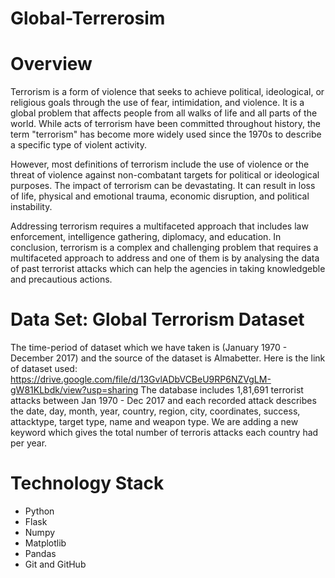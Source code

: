 # Global-Terrerosim
# Overview
Terrorism is a form of violence that seeks to achieve political, ideological, or religious goals through the use of fear, intimidation, and violence. It is a global problem that affects people from all walks of life and all parts of the world. While acts of terrorism have been committed throughout history, the term "terrorism" has become more widely used since the 1970s to describe a specific type of violent activity.

However, most definitions of terrorism include the use of violence or the threat of violence against non-combatant targets for political or ideological purposes. The impact of terrorism can be devastating. It can result in loss of life, physical and emotional trauma, economic disruption, and political instability.

Addressing terrorism requires a multifaceted approach that includes law enforcement, intelligence gathering, diplomacy, and education. In conclusion, terrorism is a complex and challenging problem that requires a multifaceted approach to address and one of them is by analysing the data of past terrorist attacks which can help the agencies in taking knowledgeble and precautious actions.

# Data Set: Global Terrorism Dataset
The time-period of dataset which we have taken is (January 1970 - December 2017) and the source of the dataset is Almabetter. Here is the link of dataset used: https://drive.google.com/file/d/13GvlADbVCBeU9RP6NZVgLM-gW81KLbdk/view?usp=sharing
The database includes 1,81,691 terrorist attacks between Jan 1970 - Dec 2017 and each recorded attack describes the date, day, month, year, country, region, city, coordinates, success, attacktype, target type, name and weapon type. We are adding a new keyword which gives the total number of terroris attacks each country had per year. 

# Technology Stack
* Python
* Flask 
* Numpy
* Matplotlib
* Pandas 
* Git and GitHub
